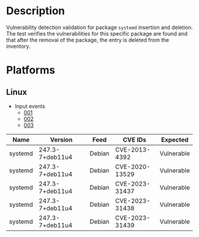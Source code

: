 # Description

Vulnerability detection validation for package `systemd` insertion and deletion.
The test verifies the vulnerabilities for this specific package are found and that after the removal of the package, the entry is deleted from the inventory.

# Platforms

## Linux

- Input events
    - [001](input_001.json)
    - [002](input_002.json)
    - [003](input_003.json)

| Name    | Version         | Feed   | CVE IDs         | Expected    |
|---------|-----------------|--------|-----------------|-------------|
| systemd | 247.3-7+deb11u4 | Debian | CVE-2013-4392   | Vulnerable  |
| systemd | 247.3-7+deb11u4 | Debian | CVE-2020-13529  | Vulnerable  |
| systemd | 247.3-7+deb11u4 | Debian | CVE-2023-31437  | Vulnerable  |
| systemd | 247.3-7+deb11u4 | Debian | CVE-2023-31438  | Vulnerable  |
| systemd | 247.3-7+deb11u4 | Debian | CVE-2023-31439  | Vulnerable  |

